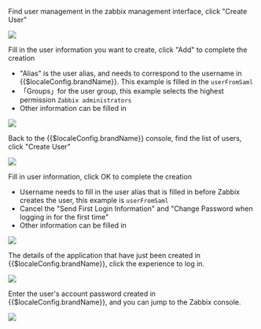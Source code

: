 <IntegrationDetailCard :title="`Create a user in zabbix`">

Find user management in the zabbix management interface, click "Create User"

![](~@imagesZhCn/integration/zabbix/3-1.png)

Fill in the user information you want to create, click "Add" to complete the creation

- "Alias" is the user alias, and needs to correspond to the username in {{$localeConfig.brandName}}. This example is filled in the `userFromSaml`
- 「Groups」for the user group, this example selects the highest permission `Zabbix administrators`
- Other information can be filled in

![](~@imagesZhCn/integration/zabbix/3-2.png)

</IntegrationDetailCard>

<IntegrationDetailCard :title="`Create a user in ${$localeConfig.brandName}`">

Back to the {{$localeConfig.brandName}} console, find the list of users, click "Create User"

![](~@imagesZhCn/integration/zabbix/3-3.png)

Fill in user information, click OK to complete the creation

- Username needs to fill in the user alias that is filled in before Zabbix creates the user, this example is `userFromSaml`
- Cancel the "Send First Login Information" and "Change Password when logging in for the first time"
- Other information can be filled in

![](~@imagesZhCn/integration/zabbix/3-4.png)

</IntegrationDetailCard>

<IntegrationDetailCard :title="`Experience login`">

The details of the application that have just been created in {{$localeConfig.brandName}}, click the experience to log in.

![](~@imagesZhCn/integration/zabbix/3-5.png)

Enter the user's account password created in {{$localeConfig.brandName}}, and you can jump to the Zabbix console.

![](~@imagesZhCn/integration/zabbix/3-6.png)

</IntegrationDetailCard>

